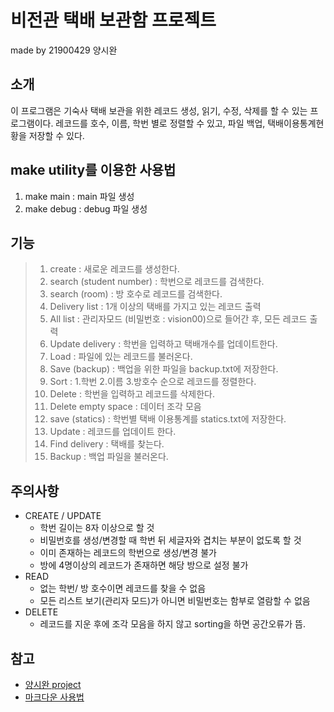 # 비전관 택배 보관함 프로젝트 #
made by 21900429 양시완
## 소개 ##
이 프로그램은 기숙사 택배 보관을 위한 레코드 생성, 읽기, 수정, 삭제를 할 수 있는 프로그램이다.
레코드를 호수, 이름, 학번 별로 정렬할 수 있고, 파일 백업, 택배이용통계현황을 저장할 수 있다.
## make utility를 이용한 사용법 ##
1. make main : main 파일 생성
2. make debug : debug 파일 생성
## 기능 ##
>1. create : 새로운 레코드를 생성한다.
>2. search (student number) : 학번으로 레코드를 검색한다.
>3. search (room) : 방 호수로 레코드를 검색한다.
>4. Delivery list : 1개 이상의 택배를 가지고 있는 레코드 출력
>5. All list : 관리자모드 (비밀번호 : vision00)으로 들어간 후, 모든 레코드 출력
>6. Update delivery : 학번을 입력하고 택배개수를 업데이트한다.
>7. Load : 파일에 있는 레코드를 불러온다.
>8. Save (backup) : 백업을 위한 파일을 backup.txt에 저장한다.
>9. Sort : 1.학번 2.이름 3.방호수 순으로 레코드를 정렬한다.
>10. Delete : 학번을 입력하고 레코드를 삭제한다.
>11. Delete empty space : 데이터 조각 모음
>12. save (statics) : 학번별 택배 이용통계를 statics.txt에 저장한다.
>13. Update : 레코드를 업데이트 한다.
>14. Find delivery : 택배를 찾는다.
>15. Backup : 백업 파일을 불러온다.

## 주의사항 ##
* CREATE / UPDATE
  * 학번 길이는 8자 이상으로 할 것
  * 비밀번호를 생성/변경할 때 학번 뒤 세글자와 겹치는 부분이 없도록 할 것
  * 이미 존재하는 레코드의 학번으로 생성/변경 불가
  * 방에 4명이상의 레코드가 존재하면 해당 방으로 설정 불가
* READ
  * 없는 학번/ 방 호수이면 레코드를 찾을 수 없음
  * 모든 리스트 보기(관리자 모드)가 아니면 비밀번호는 함부로 열람할 수 없음
* DELETE
  * 레코드를 지운 후에 조각 모음을 하지 않고 sorting을 하면 공간오류가 뜸.

## 참고 ##
* [양시완 project](https://github.com/Yangsiwan/project01, "project01 github")    
* [마크다운 사용법](https://gist.github.com/ihoneymon/652be052a0727ad59601, "how to use markdown")

